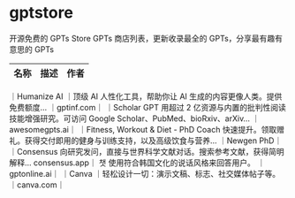 # gptstore
开源免费的 GPTs Store GPTs 商店列表，更新收录最全的 GPTs，分享最有趣有意思的 GPTs

| 名称 | 描述 |作者 | 
|------|-------|----------------------------|
｜Humanize AI	｜顶级 AI 人性化工具，帮助你让 AI 生成的内容更像人类。提供免费额度…	｜gptinf.com｜
｜Scholar GPT	用超过 2 亿资源与内置的批判性阅读技能增强研究。可访问 Google Scholar、PubMed、bioRxiv、arXiv…	｜awesomegpts.ai｜
｜Fitness, Workout & Diet - PhD Coach	快速提升。领取赠礼。获得交付即用的健身与训练支持，以及高级饮食与营养…	｜Newgen PhD｜
｜Consensus	向研究发问，直接与世界科学文献对话。搜索参考文献，获得简明解释…	consensus.app｜
챗	使用符合韩国文化的说话风格来回答用户。	｜gptonline.ai｜
｜Canva	｜轻松设计一切：演示文稿、标志、社交媒体帖子等。｜canva.com｜
